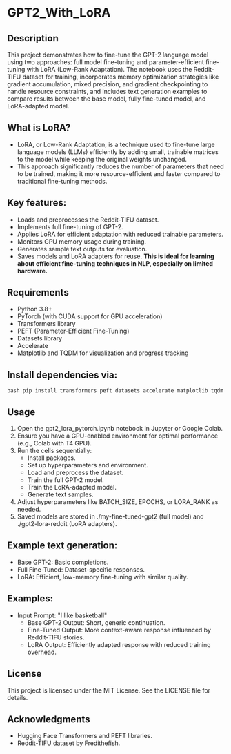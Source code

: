 # GPT2_With_LoRA

## Description
This project demonstrates how to fine-tune the GPT-2 language model using two approaches: full model fine-tuning and parameter-efficient fine-tuning with LoRA (Low-Rank Adaptation). The notebook uses the Reddit-TIFU dataset for training, incorporates memory optimization strategies like gradient accumulation, mixed precision, and gradient checkpointing to handle resource constraints, and includes text generation examples to compare results between the base model, fully fine-tuned model, and LoRA-adapted model.

## What is LoRA?
- LoRA, or Low-Rank Adaptation, is a technique used to fine-tune large language models (LLMs) efficiently by adding small, trainable matrices to the model while keeping the original weights unchanged.
- This approach significantly reduces the number of parameters that need to be trained, making it more resource-efficient and faster compared to traditional fine-tuning methods.

## Key features:
- Loads and preprocesses the Reddit-TIFU dataset.
- Implements full fine-tuning of GPT-2.
- Applies LoRA for efficient adaptation with reduced trainable parameters.
- Monitors GPU memory usage during training.
- Generates sample text outputs for evaluation.
- Saves models and LoRA adapters for reuse.
**This is ideal for learning about efficient fine-tuning techniques in NLP, especially on limited hardware.**

## Requirements
- Python 3.8+
- PyTorch (with CUDA support for GPU acceleration)
- Transformers library
- PEFT (Parameter-Efficient Fine-Tuning)
- Datasets library
- Accelerate
- Matplotlib and TQDM for visualization and progress tracking

## Install dependencies via:
``bash
pip install transformers peft datasets accelerate matplotlib tqdm
``

## Usage
1. Open the gpt2_lora_pytorch.ipynb notebook in Jupyter or Google Colab.
2. Ensure you have a GPU-enabled environment for optimal performance (e.g., Colab with T4 GPU).
3. Run the cells sequentially:
   - Install packages.
   - Set up hyperparameters and environment.
   - Load and preprocess the dataset.
   - Train the full GPT-2 model.
   - Train the LoRA-adapted model.
   - Generate text samples.
4. Adjust hyperparameters like BATCH_SIZE, EPOCHS, or LORA_RANK as needed.
5. Saved models are stored in ./my-fine-tuned-gpt2 (full model) and ./gpt2-lora-reddit (LoRA adapters).

## Example text generation:
- Base GPT-2: Basic completions.
- Full Fine-Tuned: Dataset-specific responses.
- LoRA: Efficient, low-memory fine-tuning with similar quality.

## Examples:
- Input Prompt: "I like basketball"
  - Base GPT-2 Output: Short, generic continuation.
  - Fine-Tuned Output: More context-aware response influenced by Reddit-TIFU stories.
  - LoRA Output: Efficiently adapted response with reduced training overhead.

## License
This project is licensed under the MIT License. See the LICENSE file for details.

## Acknowledgments
- Hugging Face Transformers and PEFT libraries.
- Reddit-TIFU dataset by Fredithefish.
